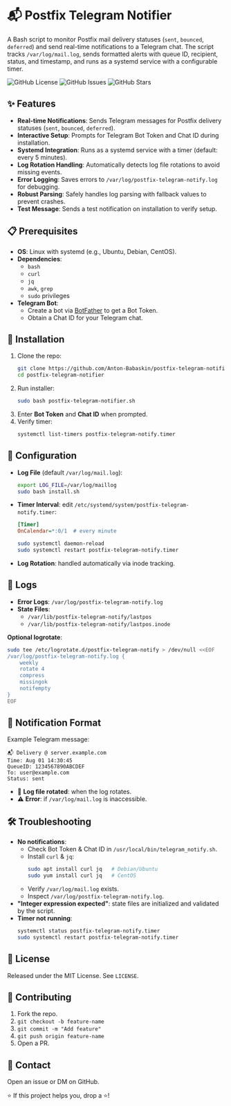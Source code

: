 # 📬 Postfix Telegram Notifier

A Bash script to monitor Postfix mail delivery statuses (`sent`, `bounced`, `deferred`) and send real-time notifications to a Telegram chat. The script tracks `/var/log/mail.log`, sends formatted alerts with queue ID, recipient, status, and timestamp, and runs as a systemd service with a configurable timer.

![GitHub License](https://img.shields.io/github/license/{username}/postfix-telegram-notifier)
![GitHub Issues](https://img.shields.io/github/issues/{username}/postfix-telegram-notifier)
![GitHub Stars](https://img.shields.io/github/stars/{username}/postfix-telegram-notifier)

## ✨ Features

- **Real-time Notifications**: Sends Telegram messages for Postfix delivery statuses (`sent`, `bounced`, `deferred`).  
- **Interactive Setup**: Prompts for Telegram Bot Token and Chat ID during installation.  
- **Systemd Integration**: Runs as a systemd service with a timer (default: every 5 minutes).  
- **Log Rotation Handling**: Automatically detects log file rotations to avoid missing events.  
- **Error Logging**: Saves errors to `/var/log/postfix-telegram-notify.log` for debugging.  
- **Robust Parsing**: Safely handles log parsing with fallback values to prevent crashes.  
- **Test Message**: Sends a test notification on installation to verify setup.  

## 📋 Prerequisites

- **OS**: Linux with systemd (e.g., Ubuntu, Debian, CentOS).  
- **Dependencies**:
    - `bash`
    - `curl`
    - `jq`
    - `awk`, `grep`
    - `sudo` privileges  
- **Telegram Bot**:
    - Create a bot via [BotFather](https://t.me/BotFather) to get a Bot Token.
    - Obtain a Chat ID for your Telegram chat.

## 🚀 Installation

1. Clone the repo:  
    ```bash
    git clone https://github.com/Anton-Babaskin/postfix-telegram-notifier.git
    cd postfix-telegram-notifier
    ```
2. Run installer:  
    ```bash
    sudo bash postfix-telegram-notifier.sh
    ```
3. Enter **Bot Token** and **Chat ID** when prompted.  
4. Verify timer:  
    ```bash
    systemctl list-timers postfix-telegram-notify.timer
    ```

## 🔧 Configuration

- **Log File** (default `/var/log/mail.log`):  
    ```bash
    export LOG_FILE=/var/log/maillog
    sudo bash install.sh
    ```
- **Timer Interval**: edit `/etc/systemd/system/postfix-telegram-notify.timer`:
    ```ini
    [Timer]
    OnCalendar=*:0/1  # every minute
    ```
    ```bash
    sudo systemctl daemon-reload
    sudo systemctl restart postfix-telegram-notify.timer
    ```
- **Log Rotation**: handled automatically via inode tracking.

## 📄 Logs

- **Error Logs**: `/var/log/postfix-telegram-notify.log`  
- **State Files**:  
  - `/var/lib/postfix-telegram-notify/lastpos`  
  - `/var/lib/postfix-telegram-notify/lastpos.inode`

**Optional logrotate**:
```bash
sudo tee /etc/logrotate.d/postfix-telegram-notify > /dev/null <<EOF
/var/log/postfix-telegram-notify.log {
    weekly
    rotate 4
    compress
    missingok
    notifempty
}
EOF
```

## 📨 Notification Format

Example Telegram message:
```text
📬 Delivery @ server.example.com
Time: Aug 01 14:30:45
QueueID: 1234567890ABCDEF
To: user@example.com
Status: sent
```
- 🔄 **Log file rotated**: when the log rotates.  
- ⚠️ **Error**: if `/var/log/mail.log` is inaccessible.

## 🛠 Troubleshooting

- **No notifications**:
    - Check Bot Token & Chat ID in `/usr/local/bin/telegram_notify.sh`.
    - Install `curl` & `jq`:
      ```bash
      sudo apt install curl jq   # Debian/Ubuntu
      sudo yum install curl jq   # CentOS
      ```
    - Verify `/var/log/mail.log` exists.
    - Inspect `/var/log/postfix-telegram-notify.log`.
- **"Integer expression expected"**: state files are initialized and validated by the script.
- **Timer not running**:
    ```bash
    systemctl status postfix-telegram-notify.timer
    sudo systemctl restart postfix-telegram-notify.timer
    ```

## 📜 License

Released under the MIT License. See `LICENSE`.

## 🤝 Contributing

1. Fork the repo.  
2. `git checkout -b feature-name`  
3. `git commit -m "Add feature"`  
4. `git push origin feature-name`  
5. Open a PR.

## 📧 Contact

Open an issue or DM on GitHub.

⭐ If this project helps you, drop a ⭐!
